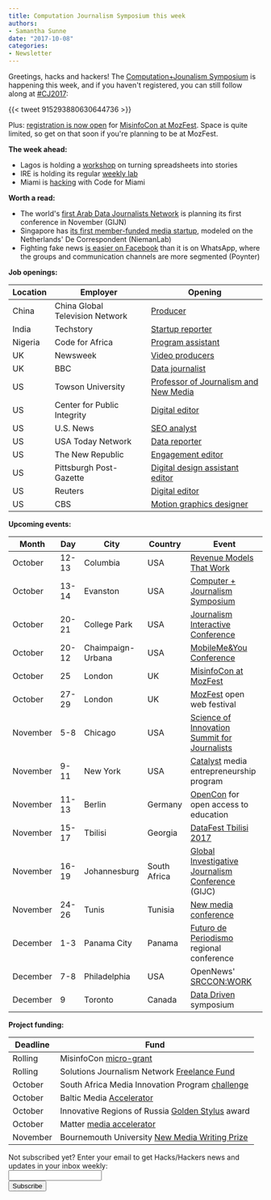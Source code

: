 ```yaml
---
title: Computation Journalism Symposium this week
authors:
- Samantha Sunne
date: "2017-10-08"
categories:
- Newsletter
---
```


Greetings, hacks and hackers! The [Computation+Jounalism Symposium](http://cj2017.northwestern.edu/index.html) is happening this week, and if you haven't registered, you can still follow along at [#CJ2017](https://twitter.com/hashtag/CJ2017?src=hash):

{{< tweet 915293880630644736 >}}

Plus: [registration is now open](http://hackshackers.us1.list-manage1.com/track/click?u=c56f2e53d5ed6ef87f8aaa75c&id=85678f333d&e=1b35b85d7d) for [MisinfoCon at MozFest](https://misinfocon.com/misinfocon-is-back-well-see-you-at-the-mozilla-festival-in-london-fb8ea5f8c42b). Space is quite limited, so get on that soon if you're planning to be at MozFest.

**The week ahead:**

* Lagos is holding a [workshop](http://bit.ly/2w0Xcs6) on turning spreadsheets into stories
* IRE is holding its regular [weekly lab](https://www.meetup.com/hackshackersIRE/events/243534425/)
* Miami is [hacking](https://www.meetup.com/Hacks-Hackers-Miami/events/243469654/) with Code for Miami

**Worth a read:**

* The world's [first Arab Data Journalists Network](https://gijn.org/2017/09/21/the-man-behind-the-first-arab-data-journalists-network/?mc_cid=49c791a5d6&mc_eid=b5b6a28b13) is planning its first conference in November (GIJN)
* Singapore has [its first member-funded media startup](http://www.niemanlab.org/2017/10/this-singapore-based-startup-tests-southeast-asias-appetite-for-a-member-funded-journalism-service/), modeled on the Netherlands' De Correspondent (NiemanLab)
* Fighting fake news [is easier on Facebook](https://www.poynter.org/news/heres-why-fighting-fake-news-harder-whatsapp-facebook) than it is on WhatsApp, where the groups and communication channels are more segmented (Poynter)

**Job openings:**

| Location | Employer | Opening |
| -------- | -------- | ------- |
China | China Global Television Network | [Producer](http://ijnet.org/en/opportunities/cgtn-seeks-journalists-china)
India | Techstory | [Startup reporter](https://hackpack.press/feed/snap/4304)
Nigeria | Code for Africa | [Program assistant](https://opportunities.codeforafrica.org/?p=457&preview=true)
UK | Newsweek | [Video producers](http://www.gorkanajobs.co.uk/job/74532/newsweek-media-group-video-producer/?deviceType=Desktop&TrackID=1)
UK | BBC | [Data journalist](http://careerssearch.bbc.co.uk/jobs/job/Broadcast-Journalist--Data-Unit/23995)
US | Towson University | [Professor of Journalism and New Media](https://www.towson.edu/provostbudgetoffice/documents/3110b_cofac_mccs_asst_prof_journalism_and_new_media.pdf)
US | Center for Public Integrity | [Digital editor](http://careers.journalists.org/jobs/10341848/digital-editor)
US | U.S. News | [SEO analyst](http://careers.journalists.org/jobs/10342114/seo-analyst-education)
US | USA Today Network | [Data reporter](http://ire.org/jobs/job/1112/)
US | The New Republic | [Engagement editor](https://www.mediabistro.com/jobs/description/362505/engagement-editor/)
US | Pittsburgh Post-Gazette | [Digital design assistant editor](https://snd.org/jobs/view/assistant-managing-editor-digital-design/)
US | Reuters | [Digital editor](http://jobs.thomsonreuters.com/ShowJob/Id/66579/Digital%20Editor%20(Level%201%20Journalist))
US | CBS | [Motion graphics designer](https://cbs.avature.net/cbsinteractivecareers/JobDetail/Motion-Designer/9080)

**Upcoming events:**

| Month | Day | City | Country | Event |
| ----- | --- | ---- | ------- | ----- |
October | 12-13 | Columbia | USA | [Revenue Models That Work](https://www.rjionline.org/events/revenue-models-that-work)
October | 13-14 | Evanston | USA | [Computer + Journalism Symposium](http://cj2017.northwestern.edu/)
October | 20-21 | College Park | USA | [Journalism Interactive Conference](http://journalisminteractive.com/2017/)
October | 20-12 | Chaimpaign-Urbana | USA | [MobileMe&You Conference](http://www.mobileme-you.com/)
October | 25 | London | UK | [MisinfoCon at MozFest](https://misinfocon.com/misinfocon-is-back-well-see-you-at-the-mozilla-festival-in-london-fb8ea5f8c42b)
October | 27-29 | London | UK | [MozFest](https://mozillafestival.org/) open web festival
November | 5-8 | Chicago | USA | [Science of Innovation Summit for Journalists](http://ijnet.org/en/opportunities/science-innovation-summit-journalists-open-us)
November | 9-11 | New York | USA | [Catalyst](http://www.aaja.org/catalyst-2017) media entrepreneurship program
November | 11-13 | Berlin | Germany | [OpenCon](https://apply.opencon2017.org/referral/canada) for open access to education
November | 15-17 | Tbilisi | Georgia | [DataFest Tbilisi 2017](https://docs.google.com/forms/d/e/1FAIpQLSfTuRElJilqta24D4D7FUaT3uK6Hmhmu678bKrJzrUmvYKomw/viewform)
November | 16-19 | Johannesburg | South Africa | [Global Investigative Journalism Conference](http://gijc2017.org/) (GIJC)
November | 24-26 | Tunis | Tunisia | [New media conference](http://ijnet.org/en/opportunities/travel-fellowship-available-new-media-conference-tunisia)
December | 1-3 | Panama City | Panama | [Futuro de Periodismo](http://www.icfj.org/our-work/conferencia-regional-el-futuro-del-periodismo-2017) regional conference
December | 7-8 | Philadelphia | USA | OpenNews'  [SRCCON:WORK](https://opennews.org/blog/srccon-work/)
December | 9 | Toronto | Canada | [Data Driven](https://www.eventbrite.com/e/data-driven-presented-by-humber-college-school-of-media-studies-it-tickets-38251114112) symposium

**Project funding:**

| Deadline | Fund |
| -------- | ---- |
Rolling | MisinfoCon [micro-grant](https://docs.google.com/forms/d/e/1FAIpQLScyX13mJU0DLUaoAFijjClCOUbzKrdqfFR2gMwv0eXVKJYXyQ/viewform?c=0&w=1)
Rolling | Solutions Journalism Network [Freelance Fund](http://solutionsjournalism.org/now-offering-travel-funds-freelancers/)
October | South Africa Media Innovation Program [challenge](https://samip.mdif.org/innovation-challenge/)
October | Baltic Media [Accelerator](http://www.balticma.org/)
October | Innovative Regions of Russia [Golden Stylus](http://ijnet.org/en/opportunities/contest-reporting-new-technologies-open-russia) award
October | Matter [media accelerator](http://ijnet.org/en/opportunities/media-accelerator-seeks-proposals-worldwide)
November | Bournemouth University [New Media Writing Prize](http://newmediawritingprize.co.uk/)

<div id="mc_embed_signup"><form id="mc-embedded-subscribe-form" class="validate" action="//hackshackers.us1.list-manage.com/subscribe/post?u=c56f2e53d5ed6ef87f8aaa75c&amp;id=fb2bc6f10b" method="post" name="mc-embedded-subscribe-form" novalidate="" target="_blank">

<div id="mc_embed_signup_scroll">

<div class="mc-field-group"><label for="mce-EMAIL">Not subscribed yet? Enter your email to get Hacks/Hackers news and updates in your inbox weekly:  </label></div>

<div class="mc-field-group"><input id="mce-EMAIL" class="required email" name="EMAIL" type="email" value="" /></div>

<!-- real people should not fill this in and expect good things - do not remove this or risk form bot signups-->

<div style="position: absolute; left: -5000px;"><input tabindex="-1" name="b_c56f2e53d5ed6ef87f8aaa75c_fb2bc6f10b" type="text" value="" /></div>

<div class="clear"><input id="mc-embedded-subscribe" class="button" name="subscribe" type="submit" value="Subscribe" /></div>

</div>

</form></div>

<!--End mc_embed_signup-->

<meta name="twitter:card" content="summary">

<meta name="twitter:image:src" content="https://hackshackers.com/content-images/about/hackshackers_logomark.png">

